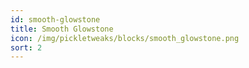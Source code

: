```yaml
---
id: smooth-glowstone
title: Smooth Glowstone
icon: /img/pickletweaks/blocks/smooth_glowstone.png
sort: 2
---
```


